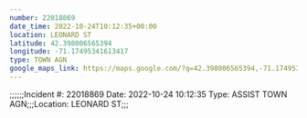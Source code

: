 ```yaml
---
number: 22018869
date_time: 2022-10-24T10:12:35+00:00
location: LEONARD ST
latitude: 42.398006565394
longitude: -71.17495341613417
type: TOWN AGN
google_maps_link: https://maps.google.com/?q=42.398006565394,-71.17495341613417
---
```


;;;;;;Incident #: 22018869  Date: 2022-10-24 10:12:35   Type: ASSIST TOWN AGN;;;Location: LEONARD ST;;;
